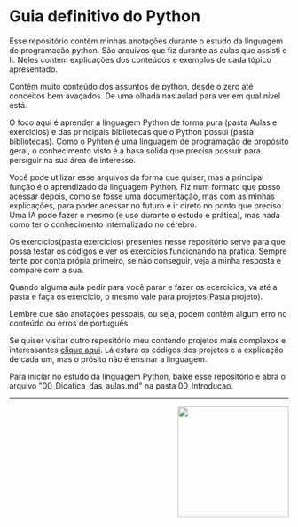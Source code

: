 # Guia definitivo do Python

Esse repositório contém minhas anotações durante o estudo da linguagem de programação python. São arquivos que fiz durante as aulas que assisti e li. Neles contem explicações dos conteúdos e exemplos de cada tópico apresentado. 

Contém muito conteúdo dos assuntos de python, desde o zero até conceitos bem avaçados. De uma olhada nas aulad para ver em qual nível está.

O foco aqui é aprender a linguagem Python de forma pura (pasta Aulas e exercicios) e das principais bibliotecas que o Python possui (pasta bibliotecas). Como o Pyhton é uma linguagem de programação de propósito geral, o conhecimento visto é a basa sólida que precisa possuir para persiguir na sua área de interesse. 

Você pode utilizar esse arquivos da forma que quiser, mas a principal função é o aprendizado da linguagem Python. Fiz num formato que posso acessar depois, como se fosse uma documentação, mas com as minhas explicações, para poder acessar no futuro e ir direto no ponto que preciso. Uma IA pode fazer o mesmo (e uso durante o estudo e prática), mas nada como ter o conhecimento internalizado no cérebro. 

Os exercícios(pasta exercicios) presentes nesse repositório serve para que possa testar os códigos e ver os exercicios funcionando na prática. Sempre tente por conta própia primeiro, se não conseguir, veja a minha resposta e compare com a sua.

Quando alguma aula pedir para você parar e fazer os ecercícios, vá até a pasta e faça os exercício, o mesmo vale para projetos(Pasta projeto).

Lembre que são anotações pessoais, ou seja, podem contém algum erro no conteúdo ou erros de português. 

Se quiser visitar outro repositório meu contendo projetos mais complexos e interessantes [clique aqui](https://github.com/gabrielpcavalcanti/Projects). Lá estara os códigos dos projetos e a explicação de cada um, mas o prósito não é ensinar a linguagem.

Para iniciar no estudo da linguagem Python, baixe esse repositório e abra o arquivo "00_Didatica_das_aulas.md" na pasta 00_Introducao. 
** ** 

<img align="right" src="https://vignette.wikia.nocookie.net/lpunb/images/b/b1/Logo_Python.png/revision/latest?cb=20130301171443" width="200">
